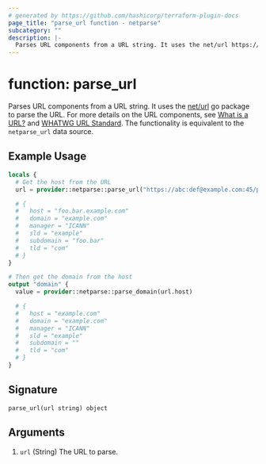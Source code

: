 ```yaml
---
# generated by https://github.com/hashicorp/terraform-plugin-docs
page_title: "parse_url function - netparse"
subcategory: ""
description: |-
  Parses URL components from a URL string. It uses the net/url https://pkg.go.dev/net/url go package to parse the URL. For more details on the URL components, see What is a URL? https://developer.mozilla.org/en-US/docs/Learn/Common_questions/What_is_a_URL and WHATWG URL Standard https://url.spec.whatwg.org/#api. The functionality is equivalent to the netparse_url data source.
---
```


# function: parse_url

Parses URL components from a URL string. It uses the [net/url](https://pkg.go.dev/net/url) go package to parse the URL. For more details on the URL components, see [What is a URL?](https://developer.mozilla.org/en-US/docs/Learn/Common_questions/What_is_a_URL) and [WHATWG URL Standard](https://url.spec.whatwg.org/#api). The functionality is equivalent to the `netparse_url` data source.

## Example Usage

```terraform
locals {
  # Get the host from the URL
  url = provider::netparse::parse_url("https://abc:def@example.com:45/path/to/somewhere?foo=bar&baz=qux#231s")

  # {
  #   host = "foo.bar.example.com"
  #   domain = "example.com"
  #   manager = "ICANN"
  #   sld = "example"
  #   subdomain = "foo.bar"
  #   tld = "com"
  # }
}

# Then get the domain from the host
output "domain" {
  value = provider::netparse::parse_domain(url.host)

  # {
  #   host = "example.com"
  #   domain = "example.com"
  #   manager = "ICANN"
  #   sld = "example"
  #   subdomain = ""
  #   tld = "com"
  # }
}
```

## Signature

<!-- signature generated by tfplugindocs -->
```text
parse_url(url string) object
```

## Arguments

<!-- arguments generated by tfplugindocs -->
1. `url` (String) The URL to parse.

